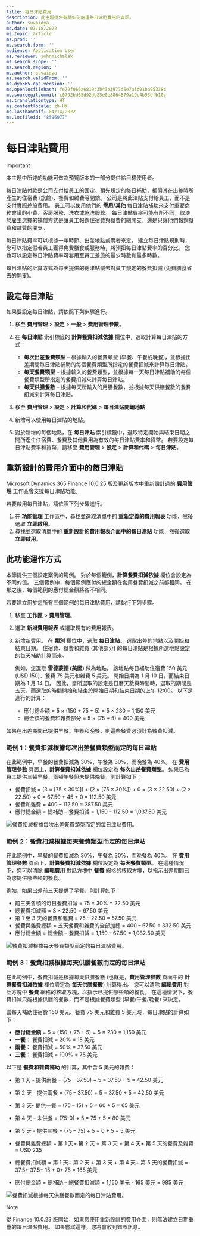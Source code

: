 ```yaml
---
title: 每日津貼費用
description: 此主題提供有關如何處理每日津貼費用的資訊。
author: suvaidya
ms.date: 03/18/2022
ms.topic: article
ms.prod: ''
ms.search.form: ''
audience: Application User
ms.reviewer: johnmichalak
ms.search.scope: ''
ms.search.region: ''
ms.author: suvaidya
ms.search.validFrom: ''
ms.dyn365.ops.version: ''
ms.openlocfilehash: fe72f066a6819c3b43e3977d5e7afb01ba95338c
ms.sourcegitcommit: c0792bd65d92db25e0e8864879a19c4b93efb10c
ms.translationtype: HT
ms.contentlocale: zh-HK
ms.lasthandoff: 04/14/2022
ms.locfileid: "8596077"
---
```

# <a name="per-diem-expenses"></a>每日津貼費用

> [!IMPORTANT] 
> 本主題中所述的功能可做為預覽版本的一部分提供給目標使用者。

每日津貼付款是公司支付給員工的固定、預先規定的每日補助，抵償其在出差時所產生的住宿費 (旅館)、餐費和雜費等開銷。 公司是將此津貼支付給員工，而不是支付實際差旅費用。 員工可以使用他們的 **零用/其他** 每日津貼補助來支付重要商務會議的小費、客房服務、洗衣或乾洗服務。 每日津貼費率可能有所不同，取決於雇主選擇的補償方式是讓員工報銷住宿費與餐費的總開支，還是只讓他們報銷餐費和雜費的開支。

每日津貼費率可以根據一年時節、出差地點或兩者來定。 建立每日津貼規則時，您可以指定假若員工獲得免費膳食或服務時，將預扣每日津貼費率的百分比。 您也可以設定每日津貼費率可套用至員工差旅的最少時數和最多時數。

每日津貼的計算方式為每天提供的總津貼減去對員工規定的餐費扣減 (免費膳食省去的開支)。

## <a name="configure-per-diems"></a>設定每日津貼

如果要設定每日津貼，請依照下列步驟進行。

1. 移至 **費用管理** \> **設定** \> **一般** \> **費用管理參數**。
2. 在 **每日津貼** 索引標籤的 **計算餐費扣減依據** 欄位中，選取計算每日津貼的方式：

    - **每次出差餐費類型** – 根據輸入的餐費類型 (早餐、午餐或晚餐)，並根據出差期間每日津貼補助的每個餐費類型所指定的餐費扣減來計算每日津貼。
    - **每天餐費類型** – 根據輸入的餐費類型，並根據每一天每日津貼補助的每個餐費類型所指定的餐費扣減來計算每日津貼。
    - **每天供膳餐數** – 根據每天所輸入的用膳餐數，並根據每天供膳餐數的餐費扣減來計算每日津貼。

3. 移至 **費用管理** \> **設定** \> **計算和代碼** \> **每日津貼開銷地點**
4. 新增可以使用每日津貼的地點。
5. 對於新增的每個地點，在 **每日津貼** 索引標籤中，選取特定開始與結束日期之間所產生住宿費、餐費及其他費用為有效的每日津貼費率和貨幣。 若要設定每日津貼費率和貨幣，請移至 **費用管理** \> **設定** \> **計算和代碼** \> **每日津貼**。

## <a name="per-diems-in-the-reimagined-expense-interface"></a>重新設計的費用介面中的每日津貼

Microsoft Dynamics 365 Finance 10.0.25 版及更新版本中重新設計過的 **費用管理** 工作區會支援每日津貼功能。

若要啟用每日津貼，請依照下列步驟進行。

1. 在 **功能管理** 工作區中，尋找並選取清單中的 **重新定義的費用報表** 功能，然後選取 **立即啟用**。
2. 尋找並選取清單中的 **重新設計的費用報表介面中的每日津貼** 功能，然後選取 **立即啟用**。

## <a name="how-the-feature-works"></a>此功能運作方式

本節提供三個設定案例的範例。 對於每個範例，**計算餐費扣減依據** 欄位會設定為不同的值。 三個範例中，每個範例應付的總金額在套用餐費扣減之前都相同。 在那之後，每個範例的應付總金額將各不相同。

若要建立用於這所有三個範例的每日津貼費用，請執行下列步驟。

1. 移至 **工作區** \> **費用管理**。
2. 選取 **新增費用報表** 或選取現有的費用報表。
3. 新增新費用。 在 **類別** 欄位中，選取 **每日津貼**。 選取出差的地點以及開始和結束日期。 住宿費、餐費和雜費 (其他部分) 的每日津貼是根據所選地點設定的每天補助計算而來。

    例如，您選取 **雷德蒙德 (美國)** 做為地點。 該地點每日補助住宿費 150 美元 (USD 150)、餐費 75 美元和雜費 5 美元。 開始日期為 1 月 10 日，而結束日期為 1 月 14 日。 因此，當所選取的設定是日曆天數與時間時，選取的期間是五天，而選取的時間開始和結束於開始日期和結束日期的上午 12:00。 以下是進行的計算：

    - 應付總金額 = 5 × (150 + 75 + 5) = 5 × 230 = 1,150 美元
    - 總金額的餐費和雜費部分 = 5 × (75 + 5) = 400 美元

如果在出差期間已提供早餐、午餐和晚餐，則這些餐費必須計為餐費扣減。

### <a name="example-1-per-diem-where-meal-reductions-are-based-on-meal-type-per-trip"></a>範例 1：餐費扣減根據每次出差餐費類型而定的每日津貼

在此範例中，早餐的餐費扣減為 30%，午餐為 30%，而晚餐為 40%。 在 **費用管理參數** 頁面上，**計算餐費扣減依據** 欄位設定為 **每次出差餐費類型**。 如果已為員工提供三頓早餐、兩頓午餐但未提供晚餐，則計算如下：

- 餐費扣減 = (3 × \[75 × 30%\]) + (2 × \[75 × 30%\]) + 0 = (3 × 22.50) + (2 × 22.50) + 0 = 67.50 + 45 + 0 = 112.50 美元
- 餐費和雜費 = 400 – 112.50 = 287.50 美元
- 應付總金額 = 總補助 – 餐費扣減 = 1,150 – 112.50 = 1,037.50 美元

![餐費扣減根據每次出差餐費類型而定的每日津貼費用。](media/1-meal-type-per-trip.png)

### <a name="example-2-per-diem-where-meal-reductions-are-based-on-meal-type-per-day"></a>範例 2：餐費扣減根據每天餐費類型而定的每日津貼

在此範例中，早餐的餐費扣減為 30%，午餐為 30%，而晚餐為 40%。 在 **費用管理參數** 頁面上，**計算餐費扣減依據** 欄位設定為 **每天餐費類型**。 在這種情況下，您可以清除 **編輯費用** 對話方塊中 **餐費** 網格的核取方塊，以指示出差期間已為您提供哪些頓的餐食。

例如，如果出差前三天提供了早餐，則計算如下：

- 前三天各頓的每日餐費扣減 = 75 × 30% = 22.50 美元
- 總餐費扣減額 = 3 × 22.50 = 67.50 美元
- 第 1 至 3 天的餐費和雜費 = 75 – 22.50 = 57.50 美元
- 餐費與雜費總額 = 五天餐費和雜費的全部加總 = 400 – 67.50 = 332.50 美元
- 應付總金額 = 總金額 – 餐費扣減 = 1,150 – 67.50 = 1,082.50 美元

![餐費扣減根據每天餐費類型而定的每日津貼費用。](media/2-meal-type-per-day.png)

### <a name="example-3-per-diem-where-meal-reductions-are-based-on-number-of-meals-per-day"></a>範例 3：餐費扣減根據每天供膳餐數而定的每日津貼

在此範例中，餐費扣減是根據每天供膳餐數 (也就是，**費用管理參數** 頁面中的 **計算餐費扣減依據** 欄位設定為 **每天供膳餐數**) 計算得出。 您可以清除 **編輯費用** 對話方塊中 **餐費** 網格的核取方塊，以指示已提供哪些頓的餐食。
在這種情況下，餐費扣減只能根據供膳的餐數，而不是根據餐費類型 (早餐/午餐/晚餐) 來決定。

當每天補助住宿費 150 美元、餐費 75 美元和雜費 5 美元時，每日津貼的計算如下：

- **應付總金額** = 5 × (150 + 75 + 5) = 5 × 230 = 1,150 美元
- **一餐：** 餐費扣減 = 20% = 15 美元
- **兩餐：** 餐費扣減 = 50% = 37.50 美元
- **三餐：** 餐費扣減 = 100% = 75 美元

以下是 **餐費和雜費補助** 的計算，其中含 5 美元的雜費：

- 第 1 天 - 提供兩餐 = (75 – 37.50) + 5 = 37.50 + 5 = 42.50 美元
- 第 2 天 - 提供兩餐 = (75 – 37.50) + 5 = 37.50 + 5 = 42.50 美元
- 第 3 天- 提供一餐 = (75 – 15) + 5 = 60 + 5 = 65 美元
- 第 4 天 - 未供餐 = (75-0) + 5 = 75 + 5 = 80 美元
- 第 5 天 - 提供三餐 = (75 – 75) + 5 = 0 + 5 = 5 美元

- 餐費與雜費總額 = 第 1 天+ 第 2 天 + 第 3 天 + 第 4 天+ 第 5 天的餐費及雜費= USD 235
- 總餐費扣減額 = 第 1 天+ 第 2 天 + 第 3 天 + 第 4 天+ 第 5 天的餐費扣減 = 37.5+ 37.5+ 15 + 0+ 75 = 165 美元
- 應付總金額 = 總補助 – 總餐費扣減額 = 1,150 美元 - 165 美元 = 985 美元

![餐費扣減根據每天供膳餐數而定的每日津貼費用。](media/3-number-of-meals-per-day.png)

> [!NOTE]
> 從 Finance 10.0.23 版開始，如果您使用重新設計的費用介面，則無法建立日期重疊的每日津貼費用。 如果嘗試這樣，您將會收到錯誤訊息。
